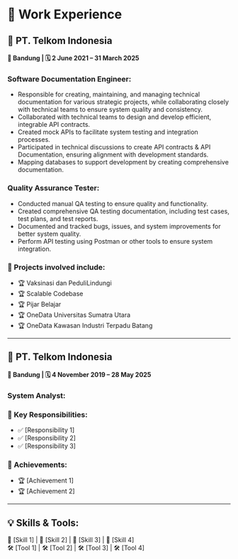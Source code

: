 # 💼 Work Experience  

## 📌 PT. Telkom Indonesia
**📍 Bandung | 🗓️ 2 June 2021 – 31 March 2025**  
### Software Documentation Engineer:  
- Responsible for creating, maintaining, and managing technical documentation for various strategic projects, while collaborating closely with technical teams to ensure system quality and consistency.
- Collaborated with technical teams to design and develop efficient, integrable API contracts.
- Created mock APIs to facilitate system testing and integration processes.
- Participated in technical discussions to create API contracts & API Documentation, ensuring alignment with development standards.  
- Mapping databases to support development by creating comprehensive documentation.

### Quality Assurance Tester:  
- Conducted manual QA testing to ensure quality and functionality.
- Created comprehensive QA testing documentation, including test cases, test plans, and test reports.
- Documented and tracked bugs, issues, and system improvements for better system quality.
- Perform API testing using Postman or other tools to ensure system integration.

### 🚀 Projects involved include:  
- 🏆 Vaksinasi dan PeduliLindungi
- 🏆 Scalable Codebase
- 🏆 Pijar Belajar 
- 🏆 OneData Universitas Sumatra Utara
- 🏆 OneData Kawasan Industri Terpadu Batang

---

## 📌 PT. Telkom Indonesia
**📍 Bandung | 🗓️ 4 November 2019 – 28 May 2025**  

### System Analyst:  

### 🔹 Key Responsibilities:  
- ✅ [Responsibility 1]  
- ✅ [Responsibility 2]  
- ✅ [Responsibility 3]  

### 🚀 Achievements:  
- 🏆 [Achievement 1]  
- 🏆 [Achievement 2]  

---

## 💡 Skills & Tools:  
🔹 [Skill 1] | 🔹 [Skill 2] | 🔹 [Skill 3] | 🔹 [Skill 4]  
🛠️ [Tool 1] | 🛠️ [Tool 2] | 🛠️ [Tool 3] | 🛠️ [Tool 4]  
